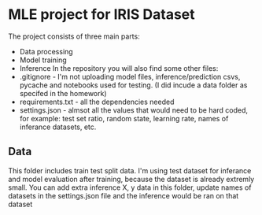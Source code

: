 # MLE project for IRIS Dataset
The project consists of three main parts: 
* Data processing
* Model training
* Inference
In the repository you will also find some other files:
* .gitignore - I'm not uploading model files, inference/prediction csvs, pycache and notebooks used for testing. (I did incude a data folder as specifed in the homework)
* requirements.txt - all the dependencies needed
* settings.json - almsot all the values that would need to be hard coded, for example: test set ratio, random state, learning rate, names of inferance datasets, etc.
## Data
This folder includes train test split data. I'm using test dataset for inferance and model evaluation after training, because the dataset is already extremly small. You can add extra inference X, y data in this folder, update names of datasets in the settings.json file and the inference would be ran on that dataset
